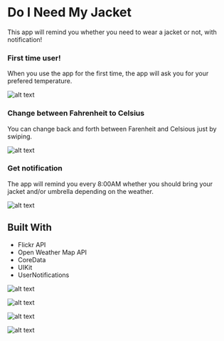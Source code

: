 # Do I Need My Jacket

This app will remind you whether you need to wear a jacket or not, with notification!

### First time user!

When you use the app for the first time, the app will ask you for your prefered temperature. 

![alt text](https://github.com/leanhduy1998/Do-I-Need-My-Jacket/blob/master/jacket1.mov.gif)

### Change between Fahrenheit to Celsius

You can change back and forth between Farenheit and Celsious just by swiping.

![alt text](https://github.com/leanhduy1998/Do-I-Need-My-Jacket/blob/master/jacket2.mov.gif)

### Get notification

The app will remind you every 8:00AM whether you should bring your jacket and/or umbrella depending on the weather.

![alt text](https://github.com/leanhduy1998/Do-I-Need-My-Jacket/blob/master/jacket3.mov.gif)

## Built With

* Flickr API
* Open Weather Map API
* CoreData
* UIKit
* UserNotifications

![alt text](https://github.com/leanhduy1998/Do-I-Need-My-Jacket/blob/master/Simulator%20Screen%20Shot%20-%20iPhone%208%20Plus%20-%202017-11-24%20at%2000.12.07.png)

![alt text](https://github.com/leanhduy1998/Do-I-Need-My-Jacket/blob/master/Simulator%20Screen%20Shot%20-%20iPhone%208%20Plus%20-%202017-11-24%20at%2000.17.19.png)

![alt text](https://github.com/leanhduy1998/Do-I-Need-My-Jacket/blob/master/Simulator%20Screen%20Shot%20-%20iPad%20Pro%20(12.9-inch)%20-%202017-11-30%20at%2014.03.40.png)

![alt text](https://github.com/leanhduy1998/Do-I-Need-My-Jacket/blob/master/Simulator%20Screen%20Shot%20-%20iPad%20Pro%20(12.9-inch)%20-%202017-11-30%20at%2014.04.14.png)
